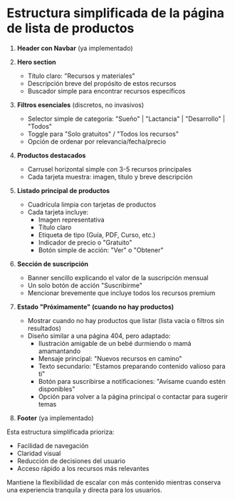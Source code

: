 # Estructura simplificada de la página de lista de productos

1. **Header con Navbar** (ya implementado)

2. **Hero section**
   - Título claro: "Recursos y materiales"
   - Descripción breve del propósito de estos recursos
   - Buscador simple para encontrar recursos específicos

3. **Filtros esenciales** (discretos, no invasivos)
   - Selector simple de categoría: "Sueño" | "Lactancia" | "Desarrollo" | "Todos"
   - Toggle para "Solo gratuitos" / "Todos los recursos"
   - Opción de ordenar por relevancia/fecha/precio

4. **Productos destacados**
   - Carrusel horizontal simple con 3-5 recursos principales
   - Cada tarjeta muestra: imagen, título y breve descripción

5. **Listado principal de productos**
   - Cuadrícula limpia con tarjetas de productos
   - Cada tarjeta incluye:
     - Imagen representativa
     - Título claro
     - Etiqueta de tipo (Guía, PDF, Curso, etc.)
     - Indicador de precio o "Gratuito"
     - Botón simple de acción: "Ver" o "Obtener"

6. **Sección de suscripción**
   - Banner sencillo explicando el valor de la suscripción mensual
   - Un solo botón de acción "Suscribirme"
   - Mencionar brevemente que incluye todos los recursos premium

7. **Estado "Próximamente" (cuando no hay productos)**
   - Mostrar cuando no hay productos que listar (lista vacía o filtros sin resultados)
   - Diseño similar a una página 404, pero adaptado:
     - Ilustración amigable de un bebé durmiendo o mamá amamantando
     - Mensaje principal: "Nuevos recursos en camino"
     - Texto secundario: "Estamos preparando contenido valioso para ti"
     - Botón para suscribirse a notificaciones: "Avísame cuando estén disponibles"
     - Opción para volver a la página principal o contactar para sugerir temas

8. **Footer** (ya implementado)

Esta estructura simplificada prioriza:
- Facilidad de navegación
- Claridad visual
- Reducción de decisiones del usuario
- Acceso rápido a los recursos más relevantes

Mantiene la flexibilidad de escalar con más contenido mientras conserva una experiencia tranquila y directa para los usuarios. 